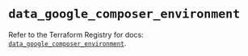 # `data_google_composer_environment`

Refer to the Terraform Registry for docs: [`data_google_composer_environment`](https://registry.terraform.io/providers/hashicorp/google/5.35.0/docs/data-sources/composer_environment).
